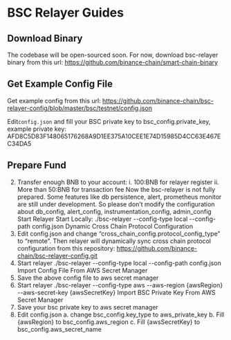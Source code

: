 # BSC Relayer Guides

## Download Binary
The codebase will be open-sourced soon. For now, download bsc-relayer binary from this url: <https://github.com/binance-chain/smart-chain-binary>

## Get Example Config File
Get example config from this url: https://github.com/binance-chain/bsc-relayer-config/blob/master/bsc/testnet/config.json

Edit`config.json` and fill your BSC private key to bsc_config.private_key, example private key: AFD8C5D83F148065176268A9D1EE375A10CEE1E74D15985D4CC63E467EC34DA5

## Prepare Fund
2.	Transfer enough BNB to your account:
i.	100:BNB for relayer register
ii.	More than 50:BNB for transaction fee
Now the bsc-relayer is not fully prepared. Some features like db persistence, alert, prometheus monitor are still under development. So please don’t modify the configuration about db_config, alert_config, instrumentation_config, admin_config
Start Relayer
Start Locally:
./bsc-relayer --config-type local --config-path config.json
Dynamic Cross Chain Protocol Configuration
1.	Edit config.json and change “cross_chain_config.protocol_config_type” to “remote”. Then relayer will dynamically sync cross chain protocol configuration from this repository: https://github.com/binance-chain/bsc-relayer-config.git
2.	Start relayer
./bsc-relayer --config-type local --config-path config.json
Import Config File From AWS Secret Manager
1.	Save the above config file to aws secret manager
2.	Start relayer
	./bsc-relayer --config-type aws --aws-region {awsRegion} --aws-secret-key {awsSecretKey}
Import BSC Private Key From AWS Secret Manager
1.	Save your bsc private key to aws secret manager
2.	Edit config.json
a.	change bsc_config.key_type to aws_private_key
b.	Fill  {awsRegion} to bsc_config.aws_region
c.	Fill {awsSecretKey} to bsc_config.aws_secret_name

